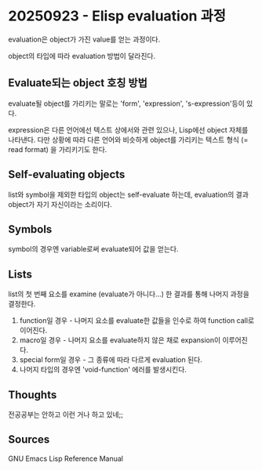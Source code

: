# 20250923 - Elisp evaluation 과정

evaluation은 object가 가진 value를 얻는 과정이다.

object의 타입에 따라 evaluation 방법이 달라진다.

## Evaluate되는 object 호칭 방법

evaluate될 object를 가리키는 말로는 'form', 'expression', 's-expression'등이 있다.

expression은 다른 언어에선 텍스트 상에서와 관련 있으나, Lisp에선 object 자체를 나타낸다.
다만 상황에 따라 다른 언어와 비슷하게 object를 가리키는 텍스트 형식 (= read format) 을 가리키기도 한다.

## Self-evaluating objects

list와 symbol을 제외한 타입의 object는 self-evaluate 하는데,
evaluation의 결과 object가 자기 자신이라는 소리이다.

## Symbols

symbol의 경우엔 variable로써 evaluate되어 값을 얻는다.

## Lists

list의 첫 번째 요소를 examine (evaluate가 아니다...) 한 결과를 통해 나머지 과정을 결정한다.

1. function일 경우 - 나머지 요소를 evaluate한 값들을 인수로 하여 function call로 이어진다.
2. macro일 경우 - 나머지 요소를 evaluate하지 않은 채로 expansion이 이루어진다.
3. special form일 경우 - 그 종류에 따라 다르게 evaluation 된다.
4. 나머지 타입의 경우엔 'void-function' 에러를 발생시킨다.

## Thoughts

전공공부는 안하고 이런 거나 하고 있네;;

## Sources

GNU Emacs Lisp Reference Manual
